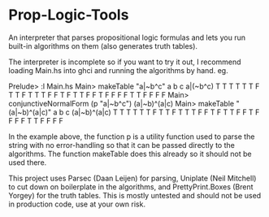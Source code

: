 Prop-Logic-Tools
================

An interpreter that parses propositional logic formulas and lets you run built-in algorithms on them (also generates truth tables).

The interpreter is incomplete so if you want to try it out, I recommend loading Main.hs into ghci and running the algorithms by hand.
eg.

Prelude> :l Main.hs
Main> makeTable "a|~b^c"
a    b    c    a|(~b^c)
T    T    T    T
T    T    F    T
T    F    T    T
T    F    F    T
F    T    T    F
F    T    F    F
F    F    T    T
F    F    F    F
Main> conjunctiveNormalForm (p "a|~b^c")
(a|~b)^(a|c)
Main> makeTable "(a|~b)^(a|c)"
a    b    c    (a|~b)^(a|c)
T    T    T    T
T    T    F    T
T    F    T    T
T    F    F    T
F    T    T    F 
F    T    F    F 
F    F    T    T
F    F    F    F

In the example above, the function p is a utility function used to parse the string with no error-handling so that it can be passed directly to the algorithms.
The function makeTable does this already so it should not be used there.


This project uses Parsec (Daan Leijen) for parsing, Uniplate (Neil Mitchell) to cut down on boilerplate in the algorithms, and PrettyPrint.Boxes (Brent Yorgey) for the truth tables.
This is mostly untested and should not be used in production code, use at your own risk.

